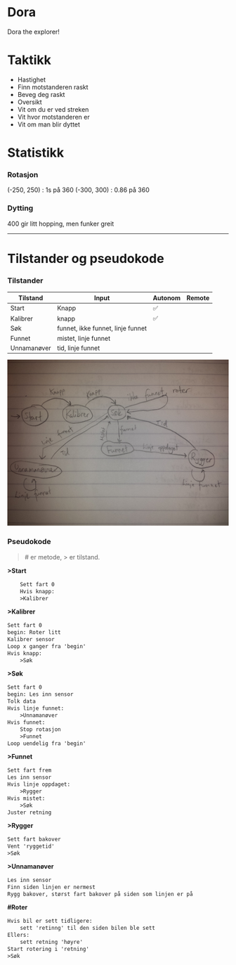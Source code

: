 # Dora
Dora the explorer!

# Taktikk 

* Hastighet  
 * Finn motstanderen raskt  
 * Beveg deg raskt  
* Oversikt  
 * Vit om du er ved streken  
 * Vit hvor motstanderen er  
 * Vit om man blir dyttet  
 

# Statistikk

### Rotasjon
(-250, 250) : 1s på 360
(-300, 300) : 0.86 på 360

### Dytting 
400 gir litt hopping, men funker greit


--------------------

# Tilstander og pseudokode

### Tilstander  

| Tilstand    | Input                             | Autonom | Remote |
|-------------|-----------------------------------|---------|--------|
| Start       | Knapp                             | :white_check_mark: | |
| Kalibrer    | knapp                             | :white_check_mark: | |
| Søk         | funnet, ikke funnet, linje funnet | | |
| Funnet      | mistet, linje funnet              | | |
| Unnamanøver | tid, linje funnet                 | | |

<img src="img/tilstandsdiagram.jpg" />

### Pseudokode  

> \# er metode, > er tilstand.  

**>Start**  
```
	Sett fart 0
    Hvis knapp:
    >Kalibrer
```

**>Kalibrer**  
```
Sett fart 0
begin: Roter litt
Kalibrer sensor
Loop x ganger fra 'begin'
Hvis knapp:
    >Søk
```

**>Søk**  
```
Sett fart 0
begin: Les inn sensor
Tolk data
Hvis linje funnet:
	>Unnamanøver
Hvis funnet:
    Stop rotasjon
    >Funnet
Loop uendelig fra 'begin'
```

**>Funnet**  
```
Sett fart frem
Les inn sensor
Hvis linje oppdaget:
	>Rygger
Hvis mistet:
	>Søk
Juster retning
```

**>Rygger**  
```
Sett fart bakover
Vent 'ryggetid'
>Søk
```

**>Unnamanøver**  
```
Les inn sensor
Finn siden linjen er nermest
Rygg bakover, størst fart bakover på siden som linjen er på
```

**#Roter**
```
Hvis bil er sett tidligere:
	sett 'retinng' til den siden bilen ble sett
Ellers:
	sett retning 'høyre'
Start rotering i 'retning'
>Søk
```
